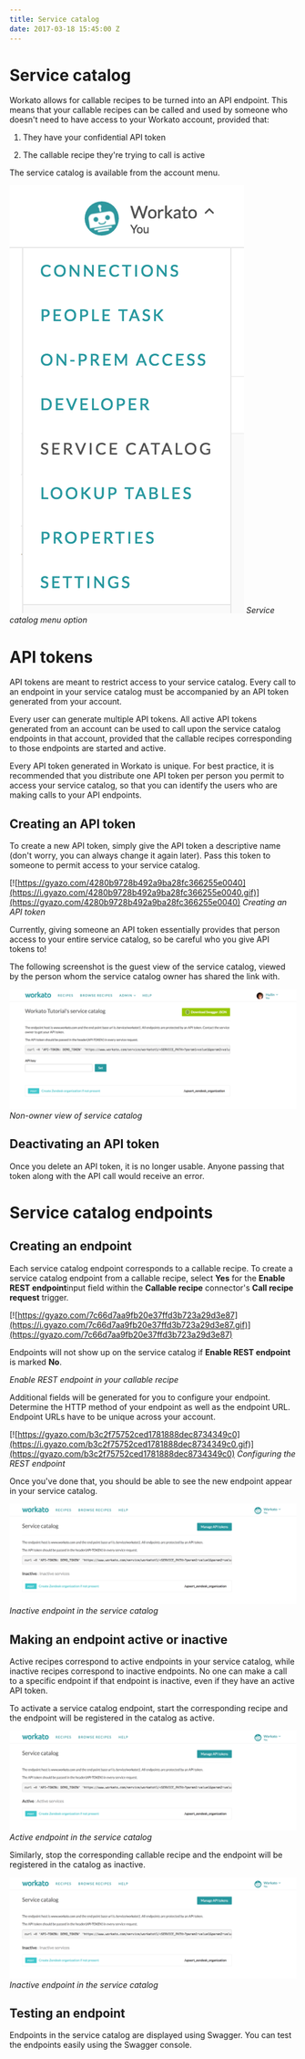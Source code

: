 ```yaml
---
title: Service catalog
date: 2017-03-18 15:45:00 Z
---
```


# Service catalog
Workato allows for callable recipes to be turned into an API endpoint. This means that your callable recipes can be called and used by someone who doesn't need to have access to your Workato account, provided that:

1) They have your confidential API token

2) The callable recipe they're trying to call is active

The service catalog is available from the account menu.

![Service catalog option](/assets/images/service-catalog/service-catalog-option.png)
*Service catalog menu option*

# API tokens
API tokens are meant to restrict access to your service catalog. Every call to an endpoint in your service catalog must be accompanied by an API token generated from your account.

Every user can generate multiple API tokens. All active API tokens generated from an account can be used to call upon the service catalog endpoints in that account, provided that the callable recipes corresponding to those endpoints are started and active.

Every API token generated in Workato is unique. For best practice, it is recommended that you distribute one API token per person you permit to access your service catalog, so that you can identify the users who are making calls to your API endpoints.

## Creating an API token
To create a new API token, simply give the API token a descriptive name (don't worry, you can always change it again later). Pass this token to someone to permit access to your service catalog.

[![https://gyazo.com/4280b9728b492a9ba28fc366255e0040](https://i.gyazo.com/4280b9728b492a9ba28fc366255e0040.gif)](https://gyazo.com/4280b9728b492a9ba28fc366255e0040)
*Creating an API token*

Currently, giving someone an API token essentially provides that person access to your entire service catalog, so be careful who you give API tokens to!

The following screenshot is the guest view of the service catalog, viewed by the person whom the service catalog owner has shared the link with.

![Shared service catalog](/assets/images/service-catalog/shared-service-catalog.png)
*Non-owner view of service catalog*

## Deactivating an API token
Once you delete an API token, it is no longer usable. Anyone passing that token along with the API call would receive an error.

# Service catalog endpoints

## Creating an endpoint
Each service catalog endpoint corresponds to a callable recipe. To create a service catalog endpoint from a callable recipe, select **Yes** for the **Enable REST endpoint**input field within the **Callable recipe** connector's **Call recipe request** trigger.

[![https://gyazo.com/7c66d7aa9fb20e37ffd3b723a29d3e87](https://i.gyazo.com/7c66d7aa9fb20e37ffd3b723a29d3e87.gif)](https://gyazo.com/7c66d7aa9fb20e37ffd3b723a29d3e87)

Endpoints will not show up on the service catalog if **Enable REST endpoint** is marked **No**.

*Enable REST endpoint in your callable recipe*

Additional fields will be generated for you to configure your endpoint. Determine the HTTP method of your endpoint as well as the endpoint URL. Endpoint URLs have to be unique across your account.

[![https://gyazo.com/b3c2f75752ced1781888dec8734349c0](https://i.gyazo.com/b3c2f75752ced1781888dec8734349c0.gif)](https://gyazo.com/b3c2f75752ced1781888dec8734349c0)
*Configuring the REST endpoint*

Once you've done that, you should be able to see the new endpoint appear in your service catalog.

![Inactive endpoint in the service catalog](/assets/images/service-catalog/service-catalog-inactive-endpoint.png)
*Inactive endpoint in the service catalog*

## Making an endpoint active or inactive
Active recipes correspond to active endpoints in your service catalog, while inactive recipes correspond to inactive endpoints. No one can make a call to a specific endpoint if that endpoint is inactive, even if they have an active API token.

To activate a service catalog endpoint, start the corresponding recipe and the endpoint will be registered in the catalog as active.

![Active endpoint in the service catalog](/assets/images/service-catalog/service-catalog-active-endpoint.png)
*Active endpoint in the service catalog*

Similarly, stop the corresponding callable recipe and the endpoint will be registered in the catalog as inactive.

![Inactive endpoint in the service catalog](/assets/images/service-catalog/service-catalog-inactive-endpoint.png)
*Inactive endpoint in the service catalog*

## Testing an endpoint
Endpoints in the service catalog are displayed using Swagger. You can test the endpoints easily using the Swagger console.